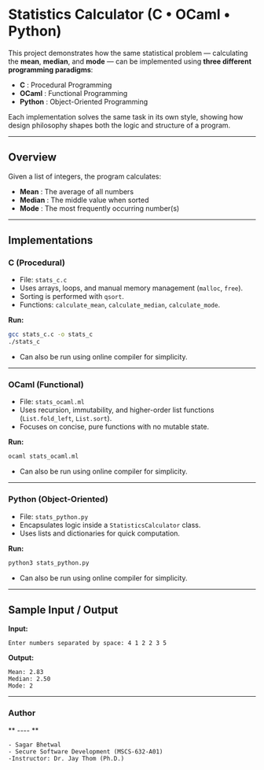 # Statistics Calculator (C • OCaml • Python)

This project demonstrates how the same statistical problem — calculating the **mean**, **median**, and **mode** — can be implemented using **three different programming paradigms**:

- **C** : Procedural Programming  
- **OCaml** : Functional Programming  
- **Python** : Object-Oriented Programming  

Each implementation solves the same task in its own style, showing how design philosophy shapes both the logic and structure of a program.

---

##  Overview

Given a list of integers, the program calculates:
- **Mean** : The average of all numbers  
- **Median** : The middle value when sorted  
- **Mode** : The most frequently occurring number(s)

---

##  Implementations

### C (Procedural)
- File: `stats_c.c`  
- Uses arrays, loops, and manual memory management (`malloc`, `free`).  
- Sorting is performed with `qsort`.  
- Functions: `calculate_mean`, `calculate_median`, `calculate_mode`.  

**Run:**
```bash
gcc stats_c.c -o stats_c
./stats_c
```
- Can also be run using online compiler for simplicity.

---

###  OCaml (Functional)
- File: `stats_ocaml.ml`  
- Uses recursion, immutability, and higher-order list functions (`List.fold_left`, `List.sort`).  
- Focuses on concise, pure functions with no mutable state.

**Run:**
```bash
ocaml stats_ocaml.ml
```
- Can also be run using online compiler for simplicity.

---

###  Python (Object-Oriented)
- File: `stats_python.py`  
- Encapsulates logic inside a `StatisticsCalculator` class.  
- Uses lists and dictionaries for quick computation.

**Run:**
```bash
python3 stats_python.py
```
- Can also be run using online compiler for simplicity.

---

##  Sample Input / Output

**Input:**
```
Enter numbers separated by space: 4 1 2 2 3 5
```

**Output:**
```
Mean: 2.83
Median: 2.50
Mode: 2
```

---

### Author
** ---- **  
```
- Sagar Bhetwal
- Secure Software Development (MSCS-632-A01)
-Instructor: Dr. Jay Thom (Ph.D.)
```

